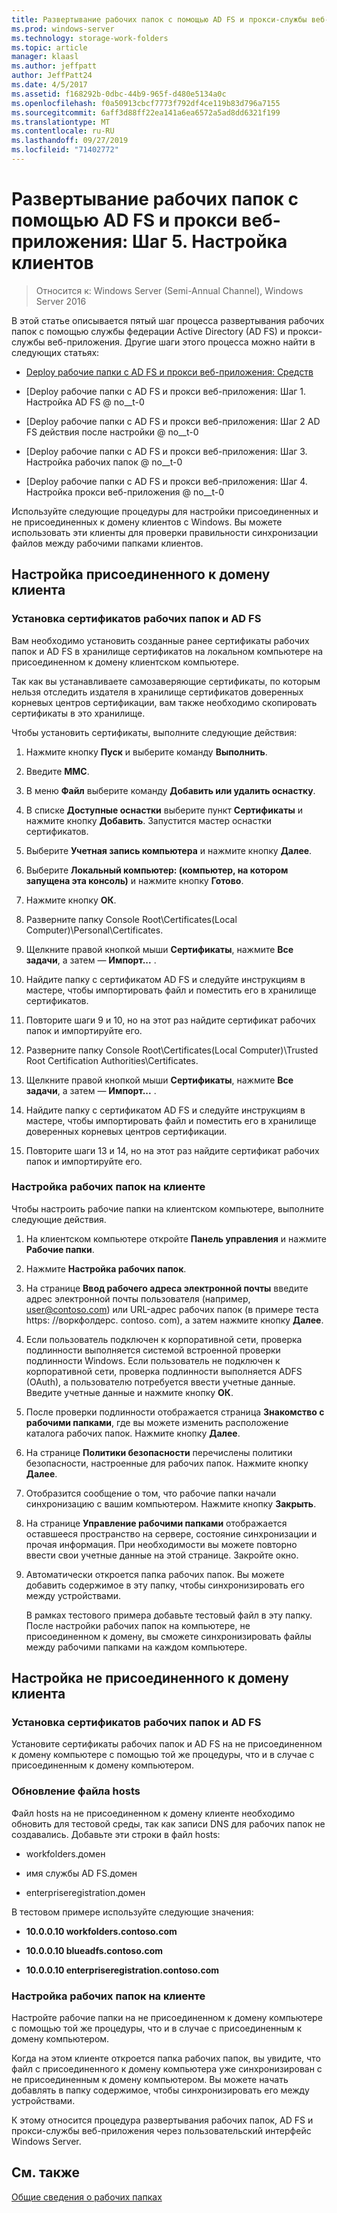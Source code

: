 ```yaml
---
title: Развертывание рабочих папок с помощью AD FS и прокси-службы веб-приложения. Шаг 5. Настройка клиентов
ms.prod: windows-server
ms.technology: storage-work-folders
ms.topic: article
manager: klaasl
ms.author: jeffpatt
author: JeffPatt24
ms.date: 4/5/2017
ms.assetid: f168292b-0dbc-44b9-965f-d480e5134a0c
ms.openlocfilehash: f0a50913cbcf7773f792df4ce119b83d796a7155
ms.sourcegitcommit: 6aff3d88ff22ea141a6ea6572a5ad8dd6321f199
ms.translationtype: MT
ms.contentlocale: ru-RU
ms.lasthandoff: 09/27/2019
ms.locfileid: "71402772"
---
```

# <a name="deploy-work-folders-with-ad-fs-and-web-application-proxy-step-5-set-up-clients"></a>Развертывание рабочих папок с помощью AD FS и прокси веб-приложения: Шаг 5. Настройка клиентов

>Относится к: Windows Server (Semi-Annual Channel), Windows Server 2016

В этой статье описывается пятый шаг процесса развертывания рабочих папок с помощью службы федерации Active Directory (AD FS) и прокси-службы веб-приложения. Другие шаги этого процесса можно найти в следующих статьях:  
  
-   [Deploy рабочие папки с AD FS и прокси веб-приложения: Средств](deploy-work-folders-adfs-overview.md)  
  
-   [Deploy рабочие папки с AD FS и прокси веб-приложения: Шаг 1. Настройка AD FS @ no__t-0  
  
-   [Deploy рабочие папки с AD FS и прокси веб-приложения: Шаг 2 AD FS действия после настройки @ no__t-0  
  
-   [Deploy рабочие папки с AD FS и прокси веб-приложения: Шаг 3. Настройка рабочих папок @ no__t-0  
  
-   [Deploy рабочие папки с AD FS и прокси веб-приложения: Шаг 4. Настройка прокси веб-приложения @ no__t-0  
  
Используйте следующие процедуры для настройки присоединенных и не присоединенных к домену клиентов с Windows. Вы можете использовать эти клиенты для проверки правильности синхронизации файлов между рабочими папками клиентов.  
  
## <a name="set-up-a-domain-joined-client"></a>Настройка присоединенного к домену клиента  
  
### <a name="install-the-ad-fs-and-work-folder-certificates"></a>Установка сертификатов рабочих папок и AD FS  
Вам необходимо установить созданные ранее сертификаты рабочих папок и AD FS в хранилище сертификатов на локальном компьютере на присоединенном к домену клиентском компьютере.  
  
Так как вы устанавливаете самозаверяющие сертификаты, по которым нельзя отследить издателя в хранилище сертификатов доверенных корневых центров сертификации, вам также необходимо скопировать сертификаты в это хранилище.  
  
Чтобы установить сертификаты, выполните следующие действия:  
  
1.  Нажмите кнопку **Пуск** и выберите команду **Выполнить**.  
  
2.  Введите **MMC**.  
  
3.  В меню **Файл** выберите команду **Добавить или удалить оснастку**.  
  
4.  В списке **Доступные оснастки** выберите пункт **Сертификаты** и нажмите кнопку **Добавить**. Запустится мастер оснастки сертификатов.  
  
5.  Выберите **Учетная запись компьютера** и нажмите кнопку **Далее**.  
  
6.  Выберите **Локальный компьютер: (компьютер, на котором запущена эта консоль)** и нажмите кнопку **Готово**.  
  
7.  Нажмите кнопку **ОК**.  
  
8.  Разверните папку Console Root\Certificates\(Local Computer)\Personal\Certificates.  
  
9. Щелкните правой кнопкой мыши **Сертификаты**, нажмите **Все задачи**, а затем — **Импорт...** .  
  
10. Найдите папку с сертификатом AD FS и следуйте инструкциям в мастере, чтобы импортировать файл и поместить его в хранилище сертификатов.  
  
11. Повторите шаги 9 и 10, но на этот раз найдите сертификат рабочих папок и импортируйте его.  
  
12. Разверните папку Console Root\Certificates\(Local Computer)\Trusted Root Certification Authorities\Certificates.  
  
13. Щелкните правой кнопкой мыши **Сертификаты**, нажмите **Все задачи**, а затем — **Импорт...** .  
  
14. Найдите папку с сертификатом AD FS и следуйте инструкциям в мастере, чтобы импортировать файл и поместить его в хранилище доверенных корневых центров сертификации.  
  
15. Повторите шаги 13 и 14, но на этот раз найдите сертификат рабочих папок и импортируйте его.  
  
### <a name="configure-work-folders-on-the-client"></a>Настройка рабочих папок на клиенте  
Чтобы настроить рабочие папки на клиентском компьютере, выполните следующие действия.  
  
1. На клиентском компьютере откройте **Панель управления** и нажмите **Рабочие папки**.  
  
2. Нажмите **Настройка рабочих папок**.  
  
3. На странице **Ввод рабочего адреса электронной почты** введите адрес электронной почты пользователя (например, user@contoso.com) или URL-адрес рабочих папок (в примере теста https: \//воркфолдерс. contoso. com), а затем нажмите кнопку **Далее**.  
  
4. Если пользователь подключен к корпоративной сети, проверка подлинности выполняется системой встроенной проверки подлинности Windows. Если пользователь не подключен к корпоративной сети, проверка подлинности выполняется ADFS (OAuth), а пользователю потребуется ввести учетные данные. Введите учетные данные и нажмите кнопку **ОК**.  
  
5. После проверки подлинности отображается страница **Знакомство с рабочими папками**, где вы можете изменить расположение каталога рабочих папок. Нажмите кнопку **Далее**.  
  
6. На странице **Политики безопасности** перечислены политики безопасности, настроенные для рабочих папок. Нажмите кнопку **Далее**.  
  
7. Отобразится сообщение о том, что рабочие папки начали синхронизацию с вашим компьютером. Нажмите кнопку **Закрыть**.  
  
8. На странице **Управление рабочими папками** отображается оставшееся пространство на сервере, состояние синхронизации и прочая информация. При необходимости вы можете повторно ввести свои учетные данные на этой странице. Закройте окно.  
  
9. Автоматически откроется папка рабочих папок. Вы можете добавить содержимое в эту папку, чтобы синхронизировать его между устройствами.  
  
    В рамках тестового примера добавьте тестовый файл в эту папку. После настройки рабочих папок на компьютере, не присоединенном к домену, вы сможете синхронизировать файлы между рабочими папками на каждом компьютере.  
  
## <a name="set-up-a-non-domain-joined-client"></a>Настройка не присоединенного к домену клиента  
  
### <a name="install-the-ad-fs-and-work-folder-certificates"></a>Установка сертификатов рабочих папок и AD FS  
Установите сертификаты рабочих папок и AD FS на не присоединенном к домену компьютере с помощью той же процедуры, что и в случае с присоединенным к домену компьютером.  
  
### <a name="update-the-hosts-file"></a>Обновление файла hosts  
Файл hosts на не присоединенном к домену клиенте необходимо обновить для тестовой среды, так как записи DNS для рабочих папок не создавались. Добавьте эти строки в файл hosts:  
  
-  workfolders.домен  
  
-  имя службы AD FS.домен  
  
-  enterpriseregistration.домен  
  
В тестовом примере используйте следующие значения:  
  
-  **10.0.0.10 workfolders.contoso.com**  
  
-  **10.0.0.10 blueadfs.contoso.com**  
  
-  **10.0.0.10 enterpriseregistration.contoso.com**  
  
### <a name="configure-work-folders-on-the-client"></a>Настройка рабочих папок на клиенте  
Настройте рабочие папки на не присоединенном к домену компьютере с помощью той же процедуры, что и в случае с присоединенным к домену компьютером.  
  
Когда на этом клиенте откроется папка рабочих папок, вы увидите, что файл с присоединенного к домену компьютера уже синхронизирован с не присоединенным к домену компьютером. Вы можете начать добавлять в папку содержимое, чтобы синхронизировать его между устройствами.  
  
К этому относится процедура развертывания рабочих папок, AD FS и прокси-службы веб-приложения через пользовательский интерфейс Windows Server.  
  
## <a name="see-also"></a>См. также  
[Общие сведения о рабочих папках](Work-Folders-Overview.md)  
  

